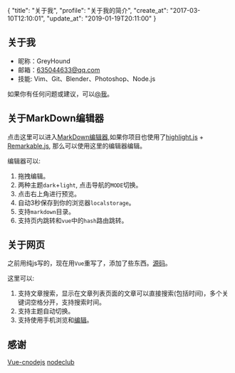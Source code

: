 {
  "title": "关于我",
  "profile": "关于我的简介",
  "create_at": "2017-03-10T12:10:01",
  "update_at": "2019-01-19T20:11:00"
}
## 关于我

- 昵称：GreyHound
- 邮箱：635044633@qq.com
- 技能: Vim、Git、Blender、Photoshop、Node.js

如果你有任何问题或建议，可以[@我](mailto:635044633@qq.com)。

## 关于MarkDown编辑器
点击这里可以进入[MarkDown编辑器](#/editor),如果你项目也使用了[highlight.js](https://github.com/highlightjs/highlight.js.git) + [Remarkable.js](https://github.com/jonschlinkert/remarkable), 
那么可以使用这里的编辑器编辑。

编辑器可以: 
1. 拖拽编辑。
2. 两种主题`dark`+`light`, 点击导航的`MODE`切换。
3. 点击右上角进行预览。
4. 自动3秒保存到你的浏览器`localstorage`。
5. 支持`markdown`目录。
6. 支持页内跳转和`vue`中的`hash`路由跳转。

## 关于网页
之前用纯js写的，现在用`Vue`重写了，添加了些东西。[源码](https://github.com/yuanronghhh/ghpage)。

这里可以:
1. 支持文章搜索，显示在文章列表页面的文章可以直接搜索(包括时间)，多个关键词空格分开，支持搜索时间。
2. 支持主题自动切换。
3. 支持使用手机浏览和[编辑](#/editor)。

## 感谢
[Vue-cnodejs](https://github.com/shinygang/Vue-cnodejs)
[nodeclub](https://github.com/cnodejs/nodeclub)
